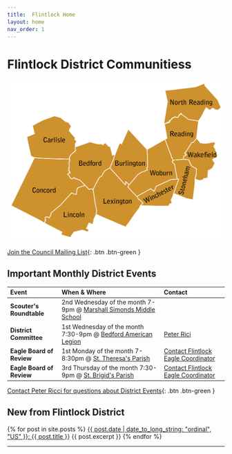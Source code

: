 ```yaml
---
title:  Flintlock Home
layout: home
nav_order: 1
---
```


# Flintlock District Communitiess
![Flintlock District Community Map](assets/images/flintlock-map.jpg)

[Join the Council Mailing List](https://lp.constantcontactpages.com/sl/zZ8QRqh){: .btn .btn-green } 

## Important Monthly District Events 

|Event| When & Where | Contact |
|:-------------|:------------------|:------|
|**Scouter's Roundtable**| 2nd Wednesday of the month 7-9pm @ [Marshall Simonds Middle School](https://maps.app.goo.gl/CK8aEn8KGiVSkJ8D8)| |
|**District Committee**| 1st Wednesday of the month 7:30-9pm @ [Bedford American Legion](https://maps.app.goo.gl/DKGcygk22jroEfBo7) | [Peter Rici](mailto:riccistuff@verizon.net)|
|**Eagle Board of Review** | 1st Monday of the month 7-8:30pm @ [St. Theresa's Parish](https://maps.app.goo.gl/jNkYBMrTedvgVRDC7) |  [Contact Flintlock Eagle Coordinator](mailto:fl.eagle.coordinator@gmail.com)|
|**Eagle Board of Review** | 3rd Thursday of the month 7:30-9pm @ [St. Brigid's Parish](https://maps.app.goo.gl/y9o9X4zvdmCSjNJF7)  |  [Contact Flintlock Eagle Coordinator](mailto:fl.eagle.coordinator@gmail.com)|
  

[Contact Peter Ricci for questions about District Events](mailto:riccistuff@verizon.net){: .btn .btn-green } 


## New from Flintlock District
<div>
  {% for post in site.posts %}
      <a href="{{ post.url }}">{{ post.date | date_to_long_string: "ordinal", "US" }}: {{ post.title }}</a>
      {{ post.excerpt }}
  {% endfor %}
</div>

<hr/>